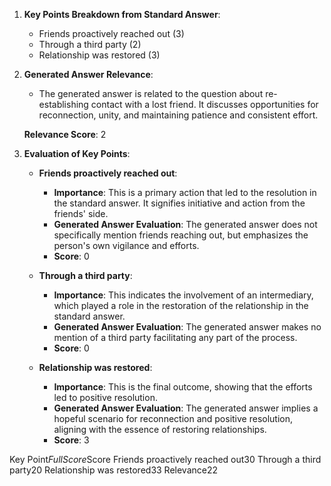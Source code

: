 1. **Key Points Breakdown from Standard Answer**:
   - Friends proactively reached out ($3$)
   - Through a third party ($2$)
   - Relationship was restored ($3$)

2. **Generated Answer Relevance**: 
   - The generated answer is related to the question about re-establishing contact with a lost friend. It discusses opportunities for reconnection, unity, and maintaining patience and consistent effort.
   
   **Relevance Score**: $2$

3. **Evaluation of Key Points**:
   - **Friends proactively reached out**: 
     - **Importance**: This is a primary action that led to the resolution in the standard answer. It signifies initiative and action from the friends' side.
     - **Generated Answer Evaluation**: The generated answer does not specifically mention friends reaching out, but emphasizes the person's own vigilance and efforts.
     - **Score**: $0$
   
   - **Through a third party**: 
     - **Importance**: This indicates the involvement of an intermediary, which played a role in the restoration of the relationship in the standard answer.
     - **Generated Answer Evaluation**: The generated answer makes no mention of a third party facilitating any part of the process.
     - **Score**: $0$
   
   - **Relationship was restored**:
     - **Importance**: This is the final outcome, showing that the efforts led to positive resolution.
     - **Generated Answer Evaluation**: The generated answer implies a hopeful scenario for reconnection and positive resolution, aligning with the essence of restoring relationships.
     - **Score**: $3$

<table>

Key Point$Full Score$Score
Friends proactively reached out$3$0
Through a third party$2$0
Relationship was restored$3$3
Relevance$2$2

</table>